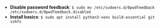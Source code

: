 - **Disable password feedback**: `$ sudo mv /etc/sudoers.d/0pwdfeedback /etc/sudoers.d/0pwdfeedback.disabled`
- **Install basics**: `$ sudo apt install python3-venv build-essential git sshfs`

